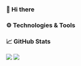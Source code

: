 ### 👋 Hi there

### ⚙️ Technologies & Tools 

### 📈 GitHub Stats
<img align="center" src="https://github-readme-stats.vercel.app/api/top-langs/?username=victorbobkov&theme=material-palenight" />
<img align="center" src="https://github-readme-stats.vercel.app/api/index/?username=victorbobkov&theme=material-palenight" />

<!--
**victorbobkov/victorbobkov** is a ✨ _special_ ✨ repository because its `README.md` (this file) appears on your GitHub profile.

Here are some ideas to get you started:

- 🔭 I’m currently working on ...
- 🌱 I’m currently learning ...
- 👯 I’m looking to collaborate on ...
- 🤔 I’m looking for help with ...
- 💬 Ask me about ...
- 📫 How to reach me: ...
- 😄 Pronouns: ...
- ⚡ Fun fact: ...
-->
